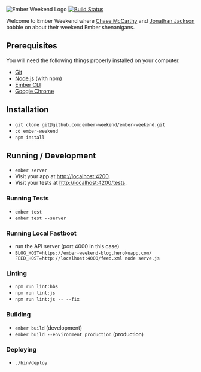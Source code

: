 ![Ember Weekend Logo](https://i.imgur.com/YyAd2Ee.png) [![Build Status](https://travis-ci.org/ember-weekend/ember-weekend.svg)](https://travis-ci.org/ember-weekend/ember-weekend)

Welcome to Ember Weekend where [Chase McCarthy](https://twitter.com/code0100fun) and [Jonathan Jackson](https://twitter.com/rondale_sc) babble on about their weekend Ember shenanigans.

## Prerequisites

You will need the following things properly installed on your computer.

* [Git](https://git-scm.com/)
* [Node.js](https://nodejs.org/) (with npm)
* [Ember CLI](https://ember-cli.com/)
* [Google Chrome](https://google.com/chrome/)

## Installation

* `git clone git@github.com:ember-weekend/ember-weekend.git`
* `cd ember-weekend`
* `npm install`

## Running / Development

* `ember server`
* Visit your app at [http://localhost:4200](http://localhost:4200).
* Visit your tests at [http://localhost:4200/tests](http://localhost:4200/tests).

### Running Tests

* `ember test`
* `ember test --server`

### Running Local Fastboot

* run the API server (port 4000 in this case)
* `BLOG_HOST=https://ember-weekend-blog.herokuapp.com/ FEED_HOST=http://localhost:4000/feed.xml node serve.js`

### Linting

* `npm run lint:hbs`
* `npm run lint:js`
* `npm run lint:js -- --fix`

### Building

* `ember build` (development)
* `ember build --environment production` (production)

### Deploying

* `./bin/deploy`
